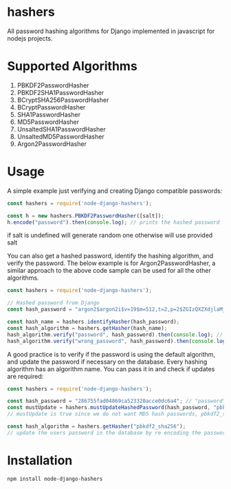 # hashers
All password hashing algorithms for Django implemented in javascript for nodejs projects.

# Supported Algorithms

1. PBKDF2PasswordHasher
2. PBKDF2SHA1PasswordHasher
3. BCryptSHA256PasswordHasher
4. BCryptPasswordHasher
5. SHA1PasswordHasher
6. MD5PasswordHasher
7. UnsaltedSHA1PasswordHasher
8. UnsaltedMD5PasswordHasher
9. Argon2PasswordHasher

# Usage

A simple example just verifying and creating Django compatible passwords:

```javascript
const hashers = require('node-django-hashers');

const h = new hashers.PBKDF2PasswordHasher([salt]);
h.encode("password").then(console.log); // prints the hashed password
```

if salt is undefined will generate random one otherwise will use provided salt

You can also get a hashed password, identify the hashing algorithm, and verify the password. The below example is for Argon2PasswordHasher, a similar approach to the above code sample can be used for all the other algorithms.

```javascript
const hashers = require('node-django-hashers');

// Hashed password from Django
const hash_password = "argon2$argon2i$v=19$m=512,t=2,p=2$ZGIzQXZXdjlaMjRK$2ecZ6JAld41sKwh9Q8KEyQ";

const hash_name = hashers.identifyHasher(hash_password);
const hash_algorithm = hashers.getHasher(hash_name);
hash_algorithm.verify("password", hash_password).then(console.log); // prints true
hash_algorithm.verify("wrong_password", hash_password).then(console.log); // prints false
```

A good practice is to verify if the password is using the default algorithm, and update the password if necessary on the database. Every hashing algorithm has an algorithm name. You can pass it in and check if updates are required:

```javascript
const hashers = require('node-django-hashers');

const hash_password = "286755fad04869ca523320acce0dc6a4"; // "password" in md5
const mustUpdate = hashers.mustUpdateHashedPassword(hash_password, "pbkdf2_sha256");
// mustUpdate is true since we do not want MD5 hash passwords, pbkdf2_sha256 is the default

const hash_algorithm = hashers.getHasher("pbkdf2_sha256");
// update the users password in the database by re encoding the password here
```



# Installation
```ssh
npm install node-django-hashers
```
